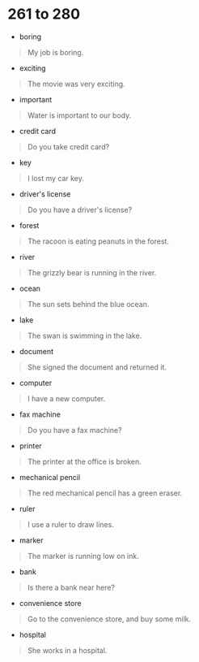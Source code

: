 # 261 to 280
- boring
> My job is boring.
- exciting
> The movie was very exciting.
- important
> Water is important to our body.
- credit card
> Do you take credit card?
- key
> I lost my car key.
- driver's license
> Do you have a driver's license?
- forest
> The racoon is eating peanuts in the forest.
- river
> The grizzly bear is running in the river.
- ocean
> The sun sets behind the blue ocean.
- lake
> The swan is swimming in the lake.
- document
> She signed the document and returned it.
- computer
> I have a new computer.
- fax machine
> Do you have a fax machine?
- printer
> The printer at the office is broken.
- mechanical pencil
> The red mechanical pencil has a green eraser.
- ruler
> I use a ruler to draw lines.
- marker
> The marker is running low on ink.
- bank
> Is there a bank near here?
- convenience store
> Go to the convenience store, and buy some milk.
- hospital
> She works in a hospital.
